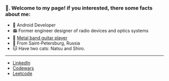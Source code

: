 ### 👋. Welcome to my page! if you interested, there some facts about me:
* 🤖 Android Developer
* 📻 Former engineer designer of radio devices and optics systems
* 🎸 [Metal band guitar player](https://sleepydoor.bandcamp.com/)
* 🌉 From Saint-Petersburg, Russia
* 🐱 Have two cats: Natsu and Shiro.
---------------
* [LinkedIn](https://www.linkedin.com/in/nail-asadullin/)
* [Codewars](https://www.codewars.com/users/NightGoat)
* [Leetcode](https://leetcode.com/NightGoat/)
